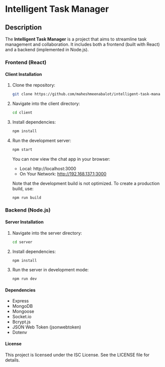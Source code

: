 # Intelligent Task Manager

## Description

The **Intelligent Task Manager** is a project that aims to streamline task management and collaboration. It includes both a frontend (built with React) and a backend (implemented in Node.js).

### Frontend (React)

#### Client Installation

1. Clone the repository:

    ```bash
    git clone https://github.com/maheshmeenabalot/intelligent-task-manager/
    ```

2. Navigate into the client directory:

    ```bash
    cd client
    ```

3. Install dependencies:

    ```bash
    npm install
    ```

4. Run the development server:

    ```bash
    npm start
    ```

    You can now view the chat app in your browser:

    - Local: http://localhost:3000
    - On Your Network: http://192.168.137.1:3000

   Note that the development build is not optimized. To create a production build, use:

    ```bash
    npm run build
    ```

### Backend (Node.js)

#### Server Installation

1. Navigate into the server directory:

    ```bash
    cd server
    ```

2. Install dependencies:

    ```bash
    npm install
    ```

3. Run the server in development mode:

    ```bash
    npm run dev
    ```

#### Dependencies

- Express
- MongoDB
- Mongoose
- Socket.io
- Bcrypt.js
- JSON Web Token (jsonwebtoken)
- Dotenv

#### License

This project is licensed under the ISC License. See the LICENSE file for details.
